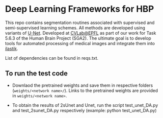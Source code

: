 # Deep Learning Frameworks for HBP

This repo contains segmentation routines associated with supervised and semi-supervised learning schemes. All methods are developed using variants of [U-Net](https://lmb.informatik.uni-freiburg.de/people/ronneber/u-net/). Developed at [CVLab@EPFL](https://cvlab.epfl.ch/) as part of our work for Task 5.6.3 of the Human Brain Project (SGA2). The ultimate goal is to develop tools for automated processing of medical images and integrate them into [ilastik](ilastik.org).

List of dependencies can be found in reqs.txt.

## To run the test code

* Downlaod the pretrained weights and save them in respective folders (``weights/<network name>/``). Links to the pretrained weights are provided in ``weights/<network name>``.

* To obtain the results of 2sUnet and Unet, run the script test_unet_DA.py and test_2sunet_DA.py respectively (example: python test_unet_DA.py)

